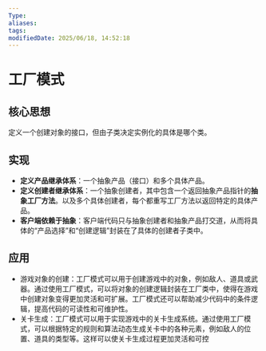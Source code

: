 ```yaml
---
Type:
aliases: 
tags: 
modifiedDate: 2025/06/18, 14:52:18
---
```


# 工厂模式

## 核心思想

定义一个创建对象的接口，但由子类决定实例化的具体是哪个类。

## 实现

- **定义产品继承体系**：一个抽象产品（接口）和多个具体产品。
- **定义创建者继承体系**：一个抽象创建者，其中包含一个返回抽象产品指针的**抽象工厂方法**。以及多个具体创建者，每个都重写工厂方法以返回特定的具体产品。
- **客户端依赖于抽象**：客户端代码只与抽象创建者和抽象产品打交道，从而将具体的“产品选择”和“创建逻辑”封装在了具体的创建者子类中。

## 应用

- 游戏对象的创建：工厂模式可以用于创建游戏中的对象，例如敌人、道具或武器。通过使用工厂模式，可以将对象的创建逻辑封装在工厂类中，使得在游戏中创建对象变得更加灵活和可扩展。工厂模式还可以帮助减少代码中的条件逻辑，提高代码的可读性和可维护性。
- 关卡生成：工厂模式可以用于实现游戏中的关卡生成系统。通过使用工厂模式，可以根据特定的规则和算法动态生成关卡中的各种元素，例如敌人的位置、道具的类型等。这样可以使关卡生成过程更加灵活和可控
